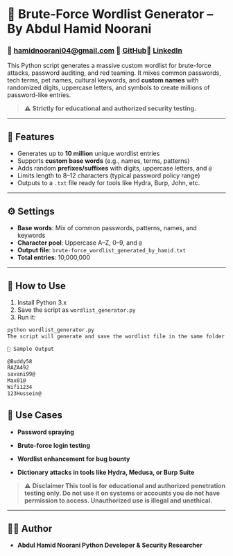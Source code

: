 # 🔐 Brute-Force Wordlist Generator – By Abdul Hamid Noorani

### 📧 hamidnoorani04@gmail.com 🔗 [GitHub](https://github.com/HamidNoorani04)🔗 [LinkedIn](https://linkedin.com/in/abdul-hamid-noorani-37258a351)

This Python script generates a massive custom wordlist for brute-force attacks, password auditing, and red teaming. It mixes common passwords, tech terms, pet names, cultural keywords, and **custom names** with randomized digits, uppercase letters, and symbols to create millions of password-like entries.

> ⚠️ **Strictly for educational and authorized security testing.**

---

## 📜 Features

- Generates up to **10 million** unique wordlist entries
- Supports **custom base words** (e.g., names, terms, patterns)
- Adds random **prefixes/suffixes** with digits, uppercase letters, and `@`
- Limits length to 8–12 characters (typical password policy range)
- Outputs to a `.txt` file ready for tools like Hydra, Burp, John, etc.

---

## ⚙️ Settings

- **Base words**: Mix of common passwords, patterns, names, and keywords
- **Character pool**: Uppercase A–Z, 0–9, and `@`
- **Output file**: `brute-force_wordlist_generated_by_hamid.txt`
- **Total entries**: 10,000,000

---

## 🚀 How to Use

1. Install Python 3.x  
2. Save the script as `wordlist_generator.py`
3. Run it:

```bash
python wordlist_generator.py
The script will generate and save the wordlist file in the same folder.

📂 Sample Output

@Buddy58
RAZA492
savani99@
Max01@
Wifi1234
123Hussein@

```

## 🧠 Use Cases
- **Password spraying**

- **Brute-force login testing**

- **Wordlist enhancement for bug bounty**

- **Dictionary attacks in tools like Hydra, Medusa, or Burp Suite**

>⚠️ **Disclaimer
This tool is for educational and authorized penetration testing only.
Do not use it on systems or accounts you do not have permission to access.
Unauthorized use is illegal and unethical.**

---

## 👨‍💻 Author
- **Abdul Hamid Noorani
Python Developer & Security Researcher**
